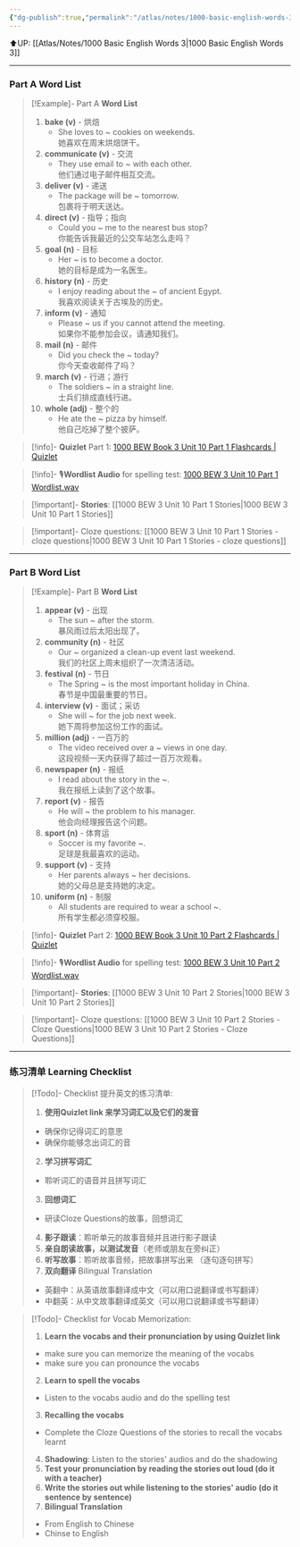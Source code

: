 ```yaml
---
{"dg-publish":true,"permalink":"/atlas/notes/1000-basic-english-words-3-unit-10/"}
---
```


⬆️UP: [[Atlas/Notes/1000 Basic English Words 3\|1000 Basic English Words 3]]

---
### Part A Word List

> [!Example]- Part A **Word List**
> 1. **bake (v)** - 烘焙
>     - She loves to ~ cookies on weekends.  
>         她喜欢在周末烘焙饼干。
> 2. **communicate (v)** - 交流
>     - They use email to ~ with each other.  
>         他们通过电子邮件相互交流。
> 3. **deliver (v)** - 递送
>     - The package will be ~ tomorrow.  
>         包裹将于明天送达。
> 4. **direct (v)** - 指导；指向
>     - Could you ~ me to the nearest bus stop?  
>         你能告诉我最近的公交车站怎么走吗？
> 5. **goal (n)** - 目标
>     - Her ~ is to become a doctor.  
>         她的目标是成为一名医生。
> 6. **history (n)** - 历史
>     - I enjoy reading about the ~ of ancient Egypt.  
>         我喜欢阅读关于古埃及的历史。
> 7. **inform (v)** - 通知
>     - Please ~ us if you cannot attend the meeting.  
>         如果你不能参加会议，请通知我们。
> 8. **mail (n)** - 邮件
>     - Did you check the ~ today?  
>         你今天查收邮件了吗？
> 9. **march (v)** - 行进；游行
>     - The soldiers ~ in a straight line.  
>         士兵们排成直线行进。
> 10. **whole (adj)** - 整个的
>     - He ate the ~ pizza by himself.  
>         他自己吃掉了整个披萨。


> [!info]- **Quizlet** Part 1: [1000 BEW Book 3 Unit 10 Part 1 Flashcards | Quizlet]()

> [!info]- 🎙️**Wordlist Audio** for spelling test: [1000 BEW 3 Unit 10 Part 1 Wordlist.wav]()

> [!important]- **Stories**: [[1000 BEW 3 Unit 10 Part 1 Stories\|1000 BEW 3 Unit 10 Part 1 Stories]]

> [!important]- Cloze questions: [[1000 BEW 3 Unit 10 Part 1 Stories - cloze questions\|1000 BEW 3 Unit 10 Part 1 Stories - cloze questions]]

---
### Part B Word List

> [!Example]- Part B **Word List**
> 1. **appear (v)** - 出现
>     - The sun ~ after the storm.  
>         暴风雨过后太阳出现了。
> 2. **community (n)** - 社区
>     - Our ~ organized a clean-up event last weekend.  
>         我们的社区上周末组织了一次清洁活动。
> 3. **festival (n)** - 节日
>     - The Spring ~ is the most important holiday in China.  
>         春节是中国最重要的节日。
> 4. **interview (v)** - 面试；采访
>     - She will ~ for the job next week.  
>         她下周将参加这份工作的面试。
> 5. **million (adj)** - 一百万的
>     - The video received over a ~ views in one day.  
>         这段视频一天内获得了超过一百万次观看。
> 6. **newspaper (n)** - 报纸
>     - I read about the story in the ~.  
>         我在报纸上读到了这个故事。
> 7. **report (v)** - 报告
>     - He will ~ the problem to his manager.  
>         他会向经理报告这个问题。
> 8. **sport (n)** - 体育运
>     - Soccer is my favorite ~.  
>         足球是我最喜欢的运动。
> 9. **support (v)** - 支持
>     - Her parents always ~ her decisions.  
>         她的父母总是支持她的决定。
> 10. **uniform (n)** - 制服
>     - All students are required to wear a school ~.  
>         所有学生都必须穿校服。

> [!info]- **Quizlet** Part 2: [1000 BEW Book 3 Unit 10 Part 2 Flashcards | Quizlet]()

> [!info]- 🎙️**Wordlist Audio** for spelling test: [1000 BEW 3 Unit 10 Part 2 Wordlist.wav]()

> [!important]- **Stories**: [[1000 BEW 3 Unit 10 Part 2 Stories\|1000 BEW 3 Unit 10 Part 2 Stories]]

> [!important]- Cloze questions: [[1000 BEW 3 Unit 10 Part 2 Stories - Cloze Questions\|1000 BEW 3 Unit 10 Part 2 Stories - Cloze Questions]]


---- 
### 练习清单 Learning Checklist

> [!Todo]- Checklist 提升英文的练习清单:
> 1. **使用Quizlet link 来学习词汇以及它们的发音** 
>	- 确保你记得词汇的意思 
>	- 确保你能够念出词汇的音 
> 2. **学习拼写词汇** 
>	- 聆听词汇的语音并且拼写词汇 
> 3. **回想词汇**
>	- 研读Cloze Questions的故事，回想词汇 
> 4. **影子跟读**：聆听单元的故事音频并且进行影子跟读 
> 5. **亲自朗读故事，以测试发音**（老师或朋友在旁纠正）
> 6. **听写故事**：聆听故事音频，把故事拼写出来 （逐句逐句拼写）
> 7. **双向翻译** Bilingual Translation 
>	- 英翻中：从英语故事翻译成中文（可以用口说翻译或书写翻译）
>	- 中翻英：从中文故事翻译成英文（可以用口说翻译或书写翻译）

> [!Todo]- Checklist for Vocab Memorization:
> 
> 1. **Learn the vocabs and their pronunciation by using Quizlet link**
>	- make sure you can memorize the meaning of the vocabs
>	- make sure you can pronounce the vocabs
> 2. **Learn to spell the vocabs**
>	- Listen to the vocabs audio and do the spelling test
> 3. **Recalling the vocabs**
>	- Complete the Cloze Questions of the stories to recall the vocabs learnt
> 4. **Shadowing**: Listen to the stories' audios and do the shadowing
> 5. **Test your pronunciation by reading the stories out loud (do it with a teacher)**
> 6. **Write the stories out while listening to the stories' audio (do it sentence by sentence)**
> 7. **Bilingual Translation** 
> 	- From English to Chinese
> 	- Chinse to English

